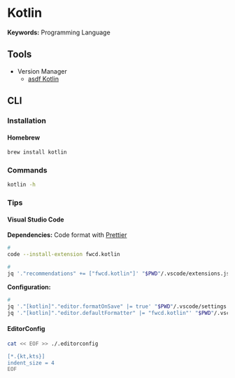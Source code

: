 # Kotlin

<!--
https://github.com/piomin/course-kubernetes-microservices

https://app.pluralsight.com/library/courses/kotlin-fundamentals/table-of-contents
https://app.pluralsight.com/library/courses/kotlin-junit5-unit-testing/table-of-contents
https://app.pluralsight.com/library/courses/android-unit-testing-junit-mockito-using-kotlin/table-of-contents

https://www.youtube.com/watch?v=5flXf8nuq60
https://www.youtube.com/watch?v=BBWyXo-3JGQ
https://app.pluralsight.com/search/?q=kotlin&type=video-course&source=user_typed

https://github.com/Creditas/kotlin-ddd-sample
https://github.com/VMadalin/kotlin-sample-app
https://github.com/material-components/material-components-android-examples
-->

**Keywords:** Programming Language

## Tools

- Version Manager
  - [asdf Kotlin](/asdf/kotlin.md)

## CLI

### Installation

#### Homebrew

```sh
brew install kotlin
```

### Commands

```sh
kotlin -h
```

<!-- ### Usage

```sh
#
kotlin
``` -->

### Tips

#### Visual Studio Code

**Dependencies:** Code format with [Prettier](/prettier.md#visual-studio-code)

```sh
#
code --install-extension fwcd.kotlin

#
jq '."recommendations" += ["fwcd.kotlin"]' "$PWD"/.vscode/extensions.json | sponge "$PWD"/.vscode/extensions.json
```

**Configuration:**

```sh
#
jq '."[kotlin]"."editor.formatOnSave" |= true' "$PWD"/.vscode/settings.json | sponge "$PWD"/.vscode/settings.json
jq '."[kotlin]"."editor.defaultFormatter" |= "fwcd.kotlin"' "$PWD"/.vscode/settings.json | sponge "$PWD"/.vscode/settings.json
```

#### EditorConfig

```sh
cat << EOF >> ./.editorconfig

[*.{kt,kts}]
indent_size = 4
EOF
```
